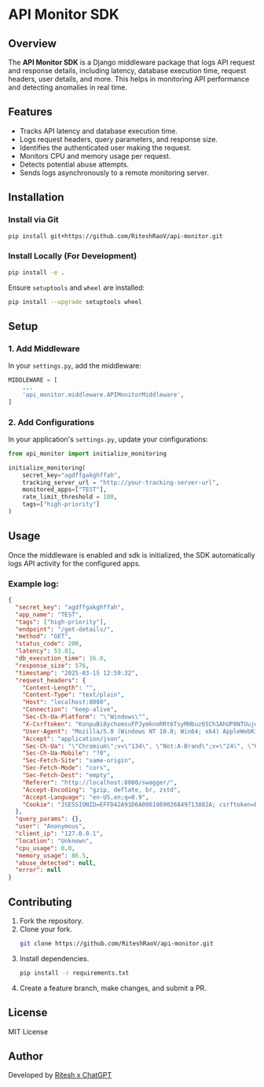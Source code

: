 # API Monitor SDK

## Overview

The **API Monitor SDK** is a Django middleware package that logs API request and response details, including latency, database execution time, request headers, user details, and more. This helps in monitoring API performance and detecting anomalies in real time.

## Features

- Tracks API latency and database execution time.
- Logs request headers, query parameters, and response size.
- Identifies the authenticated user making the request.
- Monitors CPU and memory usage per request.
- Detects potential abuse attempts.
- Sends logs asynchronously to a remote monitoring server.

## Installation

### Install via Git

```bash
pip install git+https://github.com/RiteshRaoV/api-monitor.git
```

### Install Locally (For Development)

```bash
pip install -e .
```

Ensure `setuptools` and `wheel` are installed:

```bash
pip install --upgrade setuptools wheel
```

## Setup

### 1. Add Middleware

In your `settings.py`, add the middleware:

```python
MIDDLEWARE = [
    ...
    'api_monitor.middleware.APIMonitorMiddleware',
]
```
### 2. Add Configurations

In your application's `settings.py`, update your configurations:

```python
from api_monitor import initialize_monitoring

initialize_monitoring(
    secret_key="agdffgakghffah",
    tracking_server_url = "http://your-tracking-server-url",
    monitored_apps=["TEST"],
    rate_limit_threshold = 100,
    tags=["high-priority"]
)
```

## Usage

Once the middleware is enabled and sdk is initialized, the SDK automatically logs API activity for the configured apps.

### Example log:

```json
{
  "secret_key": "agdffgakghffah",
  "app_name": "TEST",
  "tags": ["high-priority"],
  "endpoint": "/get-details/",
  "method": "GET",
  "status_code": 200,
  "latency": 53.81,
  "db_execution_time": 16.0,
  "response_size": 576,
  "timestamp": "2025-03-15 12:59:32",
  "request_headers": {
    "Content-Length": "",
    "Content-Type": "text/plain",
    "Host": "localhost:8080",
    "Connection": "keep-alive",
    "Sec-Ch-Ua-Platform": "\"Windows\"",
    "X-Csrftoken": "KonpuBi8ychomsuFPJymknoRRt6TsyMHbuz6SCh1AhUP8NTUujqcJenSlmOkHQB7",
    "User-Agent": "Mozilla/5.0 (Windows NT 10.0; Win64; x64) AppleWebKit/537.36 (KHTML, like Gecko) Chrome/134.0.0.0 Safari/537.36",
    "Accept": "application/json",
    "Sec-Ch-Ua": "\"Chromium\";v=\"134\", \"Not:A-Brand\";v=\"24\", \"Google Chrome\";v=\"134\"",
    "Sec-Ch-Ua-Mobile": "?0",
    "Sec-Fetch-Site": "same-origin",
    "Sec-Fetch-Mode": "cors",
    "Sec-Fetch-Dest": "empty",
    "Referer": "http://localhost:8080/swagger/",
    "Accept-Encoding": "gzip, deflate, br, zstd",
    "Accept-Language": "en-US,en;q=0.9",
    "Cookie": "JSESSIONID=EFFD42A91D6A0061089026849713882A; csrftoken=BgmRyb93cfNBWvzpPK20z19bE3SBpsZA"
  },
  "query_params": {},
  "user": "Anonymous",
  "client_ip": "127.0.0.1",
  "location": "Unknown",
  "cpu_usage": 0.0,
  "memory_usage": 86.5,
  "abuse_detected": null,
  "error": null
}

```

## Contributing

1. Fork the repository.
2. Clone your fork.
   ```bash
   git clone https://github.com/RiteshRaoV/api-monitor.git
   ```
3. Install dependencies.
   ```bash
   pip install -r requirements.txt
   ```
4. Create a feature branch, make changes, and submit a PR.

## License

MIT License

## Author

Developed by [Ritesh x ChatGPT](https://github.com/RiteshRaoV)

